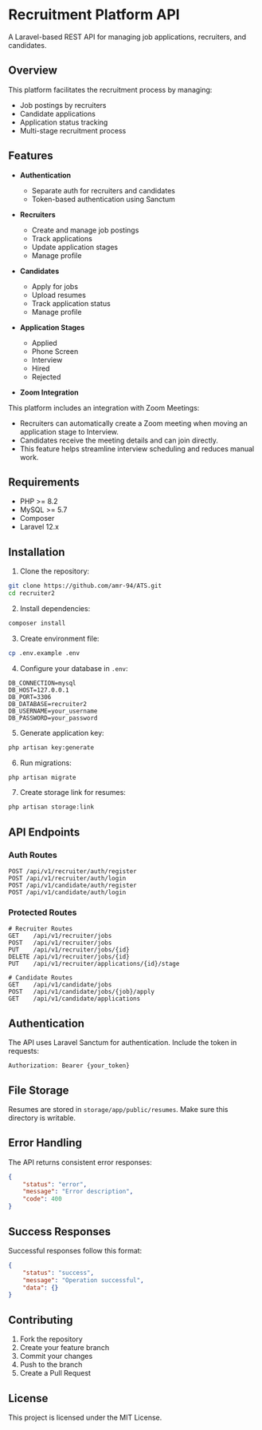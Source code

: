 # Recruitment Platform API

A Laravel-based REST API for managing job applications, recruiters, and candidates.

## Overview

This platform facilitates the recruitment process by managing:

-   Job postings by recruiters
-   Candidate applications
-   Application status tracking
-   Multi-stage recruitment process

## Features

-   **Authentication**
    -   Separate auth for recruiters and candidates
    -   Token-based authentication using Sanctum
-   **Recruiters**

    -   Create and manage job postings
    -   Track applications
    -   Update application stages
    -   Manage profile

-   **Candidates**

    -   Apply for jobs
    -   Upload resumes
    -   Track application status
    -   Manage profile

-   **Application Stages**

    -   Applied
    -   Phone Screen
    -   Interview
    -   Hired
    -   Rejected

-   **Zoom Integration**

This platform includes an integration with Zoom Meetings:

-   Recruiters can automatically create a Zoom meeting when moving an application stage to Interview.
-   Candidates receive the meeting details and can join directly.
-   This feature helps streamline interview scheduling and reduces manual work.

## Requirements

-   PHP >= 8.2
-   MySQL >= 5.7
-   Composer
-   Laravel 12.x

## Installation

1. Clone the repository:

```bash
git clone https://github.com/amr-94/ATS.git
cd recruiter2
```

2. Install dependencies:

```bash
composer install
```

3. Create environment file:

```bash
cp .env.example .env
```

4. Configure your database in `.env`:

```env
DB_CONNECTION=mysql
DB_HOST=127.0.0.1
DB_PORT=3306
DB_DATABASE=recruiter2
DB_USERNAME=your_username
DB_PASSWORD=your_password
```

5. Generate application key:

```bash
php artisan key:generate
```

6. Run migrations:

```bash
php artisan migrate
```

7. Create storage link for resumes:

```bash
php artisan storage:link
```

## API Endpoints

### Auth Routes

```
POST /api/v1/recruiter/auth/register
POST /api/v1/recruiter/auth/login
POST /api/v1/candidate/auth/register
POST /api/v1/candidate/auth/login
```

### Protected Routes

```
# Recruiter Routes
GET    /api/v1/recruiter/jobs
POST   /api/v1/recruiter/jobs
PUT    /api/v1/recruiter/jobs/{id}
DELETE /api/v1/recruiter/jobs/{id}
PUT    /api/v1/recruiter/applications/{id}/stage

# Candidate Routes
GET    /api/v1/candidate/jobs
POST   /api/v1/candidate/jobs/{job}/apply
GET    /api/v1/candidate/applications
```

## Authentication

The API uses Laravel Sanctum for authentication. Include the token in requests:

```
Authorization: Bearer {your_token}
```

## File Storage

Resumes are stored in `storage/app/public/resumes`. Make sure this directory is writable.

## Error Handling

The API returns consistent error responses:

```json
{
    "status": "error",
    "message": "Error description",
    "code": 400
}
```

## Success Responses

Successful responses follow this format:

```json
{
    "status": "success",
    "message": "Operation successful",
    "data": {}
}
```

## Contributing

1. Fork the repository
2. Create your feature branch
3. Commit your changes
4. Push to the branch
5. Create a Pull Request

## License

This project is licensed under the MIT License.
